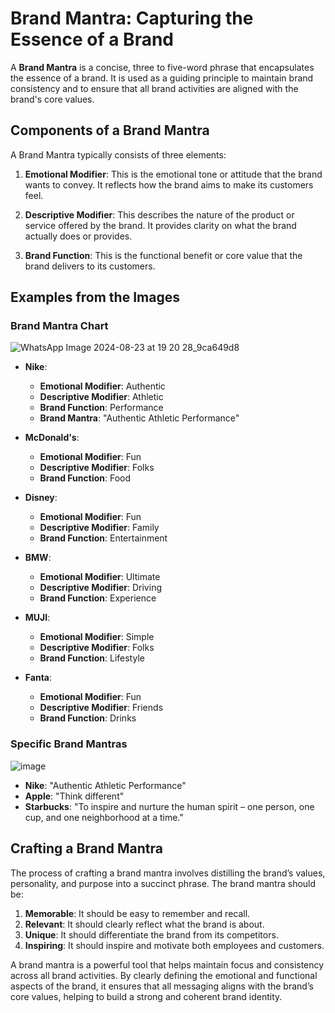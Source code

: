# Brand Mantra: Capturing the Essence of a Brand

A **Brand Mantra** is a concise, three to five-word phrase that encapsulates the essence of a brand. It is used as a guiding principle to maintain brand consistency and to ensure that all brand activities are aligned with the brand's core values.

## Components of a Brand Mantra

A Brand Mantra typically consists of three elements:

1. **Emotional Modifier**: This is the emotional tone or attitude that the brand wants to convey. It reflects how the brand aims to make its customers feel.
   
2. **Descriptive Modifier**: This describes the nature of the product or service offered by the brand. It provides clarity on what the brand actually does or provides.

3. **Brand Function**: This is the functional benefit or core value that the brand delivers to its customers.

## Examples from the Images

### Brand Mantra Chart
![WhatsApp Image 2024-08-23 at 19 20 28_9ca649d8](https://github.com/user-attachments/assets/8c211702-e8a8-44b8-903a-2b2a3e90774e)


- **Nike**: 
  - **Emotional Modifier**: Authentic
  - **Descriptive Modifier**: Athletic
  - **Brand Function**: Performance
  - **Brand Mantra**: "Authentic Athletic Performance"

- **McDonald's**:
  - **Emotional Modifier**: Fun
  - **Descriptive Modifier**: Folks
  - **Brand Function**: Food

- **Disney**:
  - **Emotional Modifier**: Fun
  - **Descriptive Modifier**: Family
  - **Brand Function**: Entertainment

- **BMW**:
  - **Emotional Modifier**: Ultimate
  - **Descriptive Modifier**: Driving
  - **Brand Function**: Experience

- **MUJI**:
  - **Emotional Modifier**: Simple
  - **Descriptive Modifier**: Folks
  - **Brand Function**: Lifestyle

- **Fanta**:
  - **Emotional Modifier**: Fun
  - **Descriptive Modifier**: Friends
  - **Brand Function**: Drinks

### Specific Brand Mantras
![image](https://github.com/user-attachments/assets/968826bd-99a4-480f-b79f-b1381a4f409d)


- **Nike**: "Authentic Athletic Performance"
- **Apple**: "Think different"
- **Starbucks**: "To inspire and nurture the human spirit – one person, one cup, and one neighborhood at a time."

## Crafting a Brand Mantra

The process of crafting a brand mantra involves distilling the brand’s values, personality, and purpose into a succinct phrase. The brand mantra should be:

1. **Memorable**: It should be easy to remember and recall.
2. **Relevant**: It should clearly reflect what the brand is about.
3. **Unique**: It should differentiate the brand from its competitors.
4. **Inspiring**: It should inspire and motivate both employees and customers.


A brand mantra is a powerful tool that helps maintain focus and consistency across all brand activities. By clearly defining the emotional and functional aspects of the brand, it ensures that all messaging aligns with the brand’s core values, helping to build a strong and coherent brand identity.


